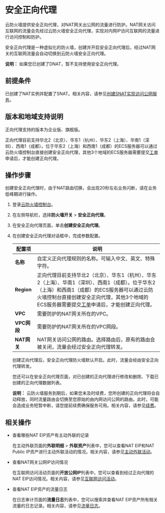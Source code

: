 # 安全正向代理

云防火墙提供安全正向代理，对NAT网关出公网的流量进行防护。NAT网关访问互联网的流量会先经过云防火墙安全正向代理，实现对内网IP访问互联网的流量进行访问控制和防护。

安全正向代理是一种虚拟化的防火墙，创建并开启安全正向代理后，经过NAT网关的互联网流量会自动切换到云防火墙安全正向代理。

**说明：** 如果您已创建了DNAT，暂不支持使用安全正向代理。

## 前提条件

已创建了NAT实例并配置了SNAT。相关内容，请参见[创建SNAT实现访问公网服务](/cn.zh-CN/基本功能操作/创建SNAT实现访问公网服务.md)。

## 版本和地域支持说明

正向代理支持的版本为企业版、旗舰版。

正向代理目前支持华北2（北京）、华东1（杭州）、华东2（上海）、华南1（深圳）、西南1（成都）。位于华东2（上海）和西南1（成都）的ECS服务器可以通过云防火墙控制台直接创建安全正向代理，其他3个地域的ECS服务器需要提交[工单](https://selfservice.console.aliyun.com/ticket)申请后，才能创建正向代理。

## 操作步骤

创建安全正向代理时，由于NAT路由切换，会出现20秒左右业务闪断，请在业务低峰期进行操作。

1.  登录[云防火墙控制台](https://yundun.console.aliyun.com/?p=cfwnext)。

2.  在左侧导航栏，选择**防火墙开关** \> **安全正向代理**。

3.  在安全正向代理页面，单击**创建安全正向代理**。

4.  在创建安全正向代理对话框中，完成参数配置。

    |配置项|说明|
    |---|--|
    |**名称**|自定义正向代理规则的名称。可输入中文、英文、特殊字符。|
    |**Region**|正向代理目前支持华北2（北京）、华东1（杭州）、华东2（上海）、华南1（深圳）、西南1（成都）。位于华东2（上海）和西南1（成都）的ECS服务器可以通过云防火墙控制台直接创建安全正向代理，其他3个地域的ECS服务器需要提交[工单](https://selfservice.console.aliyun.com/ticket)申请后，才能创建正向代理。 |
    |**VPC**|需要防护的NAT网关所在的VPC。|
    |**VPC网段**|需要防护的NAT网关所在的VPC网段。|
    |**NAT网关**|NAT网关访问公网的路由。选择路由后，原有的路由会被关闭，流量会经过安全正向代理转发。|

    创建正向代理后，安全正向代理防火墙默认开启。此时，流量会经由安全正向代理转发。

    您还可以在安全正向代理页面，对已创建的正向代理进行修改和删除、下载已创建的正向代理数据列表。

    **说明：** 云防火墙服务到期后，如果您未及时续费，您所创建的正向代理将会自动释放，同时流量路由会切换至您原始的由内网访问公网的路由。此时，可能会造成业务短暂中断，请您提前续费确保服务可用。相关内容，请参见[续费](/cn.zh-CN/计费与开通服务/到期续费.md)。


## 相关操作

-   查看哪些NAT EIP资产有主动外联的记录

    在主动外联页面的**外联明细** \> **外联资产**列表中，您可以查看NAT EIP和NAT Public IP资产进行主动外联活动的情况。相关内容，请参见[主动外联活动](/cn.zh-CN/网络流量分析/主动外联活动.md)。

-   查看NAT网关公网IP访问情况

    在互联网访问活动页面的**开放公网IP**列表中，您可以查看到经过正向代理的NAT EIP访问情况。相关内容，请参见[互联网访问活动](/cn.zh-CN/网络流量分析/互联网访问活动.md)。

-   查看NAT EIP资产的流量日志

    在日志审计页面的**流量日志**列表中，您可以搜索并查看NAT EIP资产所有相关流量的日志记录。相关内容，请参见[流量日志](/cn.zh-CN/日志/日志审计.md)。


